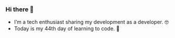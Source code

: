 ### Hi there 👋

- I’m a tech enthusiast sharing my development as a developer. 🤓
- Today is my 44th day of learning to code. 🚀


